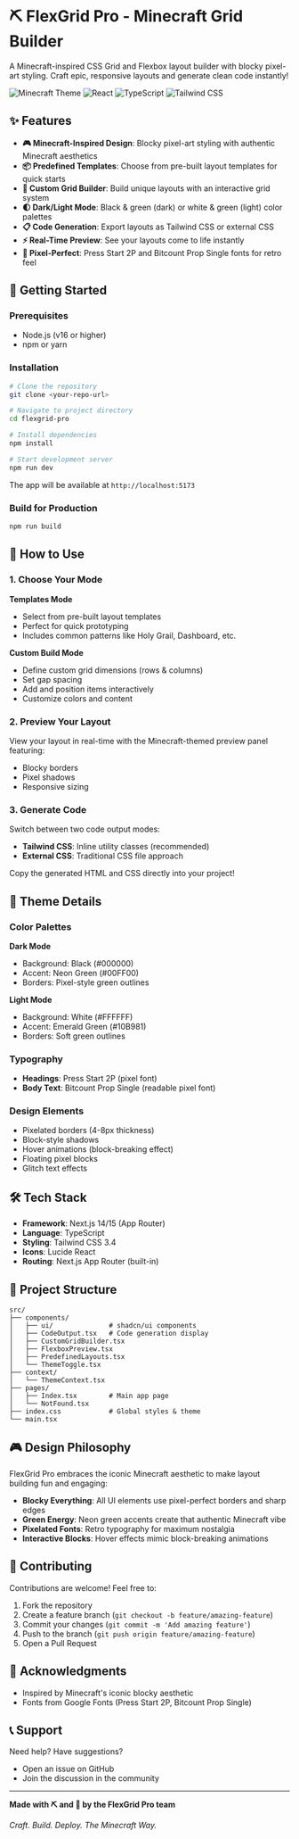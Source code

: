 # ⛏ FlexGrid Pro - Minecraft Grid Builder

A Minecraft-inspired CSS Grid and Flexbox layout builder with blocky pixel-art styling. Craft epic, responsive layouts and generate clean code instantly!

![Minecraft Theme](https://img.shields.io/badge/Theme-Minecraft-green?style=for-the-badge)
![React](https://img.shields.io/badge/React-18.3.1-blue?style=for-the-badge&logo=react)
![TypeScript](https://img.shields.io/badge/TypeScript-5.5-blue?style=for-the-badge&logo=typescript)
![Tailwind CSS](https://img.shields.io/badge/Tailwind-3.4-38B2AC?style=for-the-badge&logo=tailwind-css)

## ✨ Features

- **🎮 Minecraft-Inspired Design**: Blocky pixel-art styling with authentic Minecraft aesthetics
- **📦 Predefined Templates**: Choose from pre-built layout templates for quick starts
- **🔨 Custom Grid Builder**: Build unique layouts with an interactive grid system
- **🌓 Dark/Light Mode**: Black & green (dark) or white & green (light) color palettes
- **📋 Code Generation**: Export layouts as Tailwind CSS or external CSS
- **⚡ Real-Time Preview**: See your layouts come to life instantly
- **🎨 Pixel-Perfect**: Press Start 2P and Bitcount Prop Single fonts for retro feel

## 🚀 Getting Started

### Prerequisites

- Node.js (v16 or higher)
- npm or yarn

### Installation

```bash
# Clone the repository
git clone <your-repo-url>

# Navigate to project directory
cd flexgrid-pro

# Install dependencies
npm install

# Start development server
npm run dev
```

The app will be available at `http://localhost:5173`

### Build for Production

```bash
npm run build
```

## 🎯 How to Use

### 1. Choose Your Mode

**Templates Mode**
- Select from pre-built layout templates
- Perfect for quick prototyping
- Includes common patterns like Holy Grail, Dashboard, etc.

**Custom Build Mode**
- Define custom grid dimensions (rows & columns)
- Set gap spacing
- Add and position items interactively
- Customize colors and content

### 2. Preview Your Layout

View your layout in real-time with the Minecraft-themed preview panel featuring:
- Blocky borders
- Pixel shadows
- Responsive sizing

### 3. Generate Code

Switch between two code output modes:
- **Tailwind CSS**: Inline utility classes (recommended)
- **External CSS**: Traditional CSS file approach

Copy the generated HTML and CSS directly into your project!

## 🎨 Theme Details

### Color Palettes

**Dark Mode**
- Background: Black (#000000)
- Accent: Neon Green (#00FF00)
- Borders: Pixel-style green outlines

**Light Mode**
- Background: White (#FFFFFF)
- Accent: Emerald Green (#10B981)
- Borders: Soft green outlines

### Typography

- **Headings**: Press Start 2P (pixel font)
- **Body Text**: Bitcount Prop Single (readable pixel font)

### Design Elements

- Pixelated borders (4-8px thickness)
- Block-style shadows
- Hover animations (block-breaking effect)
- Floating pixel blocks
- Glitch text effects

## 🛠 Tech Stack

- **Framework**: Next.js 14/15 (App Router)
- **Language**: TypeScript
- **Styling**: Tailwind CSS 3.4
- **Icons**: Lucide React
- **Routing**: Next.js App Router (built-in)

## 📁 Project Structure

```
src/
├── components/
│   ├── ui/              # shadcn/ui components
│   ├── CodeOutput.tsx   # Code generation display
│   ├── CustomGridBuilder.tsx
│   ├── FlexboxPreview.tsx
│   ├── PredefinedLayouts.tsx
│   └── ThemeToggle.tsx
├── context/
│   └── ThemeContext.tsx
├── pages/
│   ├── Index.tsx        # Main app page
│   └── NotFound.tsx
├── index.css            # Global styles & theme
└── main.tsx
```

## 🎮 Design Philosophy

FlexGrid Pro embraces the iconic Minecraft aesthetic to make layout building fun and engaging:

- **Blocky Everything**: All UI elements use pixel-perfect borders and sharp edges
- **Green Energy**: Neon green accents create that authentic Minecraft vibe
- **Pixelated Fonts**: Retro typography for maximum nostalgia
- **Interactive Blocks**: Hover effects mimic block-breaking animations

## 🤝 Contributing

Contributions are welcome! Feel free to:
1. Fork the repository
2. Create a feature branch (`git checkout -b feature/amazing-feature`)
3. Commit your changes (`git commit -m 'Add amazing feature'`)
4. Push to the branch (`git push origin feature/amazing-feature`)
5. Open a Pull Request


## 🙏 Acknowledgments

- Inspired by Minecraft's iconic blocky aesthetic 
- Fonts from Google Fonts (Press Start 2P, Bitcount Prop Single)


## 📞 Support

Need help? Have suggestions?
- Open an issue on GitHub
- Join the discussion in the community

---

**Made with ⛏ and 💚 by the FlexGrid Pro team**

*Craft. Build. Deploy. The Minecraft Way.*
